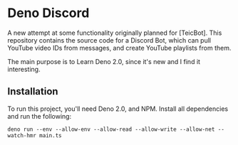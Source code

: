# Deno Discord

A new attempt at some functionality originally planned for [TeicBot]. This
repository contains the source code for a Discord Bot, which can pull YouTube
video IDs from messages, and create YouTube playlists from them.

The main purpose is to Learn Deno 2.0, since it's new and I find it interesting.

## Installation

To run this project, you'll need Deno 2.0, and NPM. Install all dependencies and
run the following:

```CLI
deno run --env --allow-env --allow-read --allow-write --allow-net --watch-hmr main.ts
```
